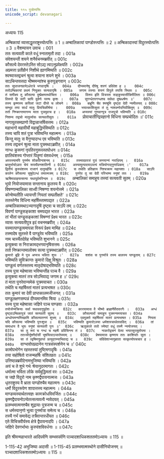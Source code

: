 ```yaml
---
title: ११५ पुत्रोत्पत्तिः
unicode_script: devanagari

---
```



अध्यायः 115

अम्बिकायां व्यासाद्धृतराष्ट्रस्योत्पत्तिः ॥ 1 ॥ अम्बालिकायां पाण्डोरुत्पत्तिः ॥ 2 ॥ अम्बिकादास्यां विदुरस्योत्पत्तिः ॥ 3 ॥
वैशम्पायन उवाच ।	001  
ततः सत्यवती काले वधूं स्नातामृतौ तदा ।	001a  
संवेशयन्ती शयने शनैर्वचनमब्रवीत् ॥	001c  
कौसल्ये देवरस्तेऽस्ति सोऽद्य त्वाऽनुप्रवेक्ष्यति ।	002a  
अप्रमत्ता प्रतीक्षैनं निशीथे ह्यागमिष्यति ॥	002c  
श्वश्र्वास्तद्वचनं श्रुत्वा शयाना शयने शुभे ।	003a  
साऽचिन्तयत्तदा भीष्ममन्यांश्च कुरुपुङ्गवान् ॥	003c  
`ततः सुप्तजनप्रायेऽर्धरात्रे भगवानृषिः ।	004a  
दीप्यमानेषु दीपेषु शरणं प्रविवेश ह ॥	004c  
ततोऽम्बिकायां प्रथमं नियुक्तः सत्यवागृषिः ।	005a  
जगाम तस्याः शयनं विपुले तपसि स्थितः ॥	005c  
तं समीक्ष्य तु कौसल्या दुष्प्रेक्षमतथोचिता ।	006a  
विरूप इति वित्रस्ता सङ्कुच्यासीन्निमीलिता ॥	006c  
विरूपो हि जटी चापि दुर्वर्णः परुषः कृशः ।	007a  
सुगन्धेतरगन्धश्च सर्वथा दुष्प्रधर्षणः ॥'	007c  
तस्य कृष्णस्य कपिलां जटां दीप्ते च लोचने ।	008a  
बभ्रूणि चैव श्मश्रूमि दृष्ट्वा देवी न्यमीलयत् ॥	008c  
सम्भूव तया सार्धं मातुः प्रियचिकीर्षया ।	009a  
भयात्काशिसुता तं तु नाशक्नोदभिवीक्षितुम् ॥	009c  
ततो निष्क्रान्तमागम्य माता पुत्रमुवाच ह ।	010a  
अप्यस्यां गुणवान्पुत्र राजपुत्रो भविष्यति ॥	010c  
निशम्य तद्वचो मातुर्व्यासः सत्यवतीसुतः ।	011a  
`प्रोवाचातीन्द्रियज्ञानो विधिना सम्प्रचोदितः ॥'	011c  
नागायुतसमप्राणो विद्वान्राजर्षिसत्तमः ।	012a  
महाभागो महावीर्यो महाबुद्धिर्भविष्यति ॥	012c  
तस्य चापि शतं पुत्रा भविष्यन्ति महात्मनः ।	013a  
किन्तु मातुः स वैगुण्यादन्ध एव भविष्यति ॥	013c  
तस्य तद्वचनं श्रुत्वा माता पुत्रमथाऽब्रवीत् ।	014a  
नान्धः कुरूणां नृपतिरनुरूपस्तपोधन ॥	014c  
ज्ञातिवंशस्य गोप्तारं पितॄणां वंशवर्धनम् ।	015a  
`अपरस्यामपि पुनर्मम शोकविनाशनम् ॥	015c  
तस्मादवरजं पुत्रं जनयान्यं नराधिपम् ।	016a  
भ्रातुर्भार्याऽवरा चेयं रूपयौवनशालिनी ॥	016c  
अस्यामुत्पादयाऽपत्यं मन्नियोगाद्गुणाधिकम् ।'	017a  
द्वितीयं कुरुवंशस्य राजानं दातुमर्हसि ॥	017c  
स तथेति प्रतिज्ञाय निश्चक्राम महायशाः ।	018a  
साऽपि कालेन कौसल्या सुषुवेऽन्धं तमात्मजम् ॥	018c  
पुनरेव तु सा देवी परिभाष्य स्नुषां ततः ।	019a  
ऋषिमावाहयत्सत्या यथापूर्वमरिन्दम ॥	019c  
`अम्बालिकां समाहूय तस्यां सत्यवती सुतम् ।	020a  
भूयो नियोजयामास सन्तानाय कुलस्य वै ॥	020c  
विषण्णाम्बालिका साध्वी निषण्णा शयनोत्तमे ।	021a  
कोन्वेष्यतीति ध्यायन्ती नियतां सम्प्रतीक्षते' ॥	021c  
ततस्तेनैव विधिना महर्षिस्तामपद्यत ।	022a  
अम्बालिकामथाऽभ्यागादृषिं दृष्ट्वा च साऽपि तम् ॥	022c  
विवर्णा पाण्डुसङ्काशा समपद्यत भारत ।	023a  
तां भीतां पाण्डुसङ्काशां विषण्णां प्रेक्ष्य भारत ॥	023c  
व्यासः सत्यवतीपुत्र इदं वचनमब्रवीत् ।	024a  
यस्मात्पाण्डुत्वमापन्ना विरूपं प्रेक्ष्य मामिह ॥	024c  
तस्मादेष सुतस्ते वै पाण्डुरेव भविष्यति ।	025a  
नाम चास्यैतदेवेह भविष्यति शुभानने ॥	025c  
इत्युक्त्वा स निराक्रामद्भगवानृषिसत्तमः ।	026a  
ततो निष्क्रान्तमालोक्य सत्या पुत्रमथाऽब्रवीत् ॥	026c  
`कुमारो ब्रूहि मे पुत्र अप्यत्र भविता शुभः ।'	027a  
शशंस स पुनर्मात्रे तस्य बालस्य पाण्डुताम् ॥	027c  
`भविष्यति सुविक्रान्तः कुमारो दिक्षु विश्रुतः ।	028a  
पाण्डुत्वं वर्णतस्तस्य मातृदोषाद्भविष्यति ॥	028c  
तस्य पुत्रा महेष्वासा भविष्यन्तीह पञ्च वै ।	029a  
इत्युक्त्वा मातरं तत्र सोऽभिवाद्य जगाम ह ॥'	029c  
तं माता पुनरेवान्यमेकं पुत्रमयाचत ।	030a  
तथेति च महर्षिस्तां मातरं प्रत्यभाषत ॥	030c  
ततः कुमारं सा देवी प्राप्तकालमजीजनत् ।	031a  
पाण्डुलक्षणसम्पन्नं दीप्यमानमिव श्रिया ॥	031c  
यस्य पुत्रा महेष्वासा जज्ञिरे पञ्च पाण्डवाः ।	032a  
`तयोर्जन्मक्रियाः सर्वा यथावदनुपूर्वशः ॥	032c  
कारयामास वै भीष्मो ब्राह्मणैर्वेदपारगैः ।	033a  
अन्धं दृष्ट्वाऽम्बिकापुत्रं जातं सत्यवती सुतम् ॥	033c  
कौसल्यार्थे समाहूय पुत्रमन्यमयाचत ।	034a  
अन्धोयमन्यमिच्छामि कौसल्यातनयं शुभम् ॥	034c  
एवमुक्तो महर्षिस्तां मातरं प्रत्यभाषत ।	035a  
नियता यदि कौसल्या भविष्यति पुनःशुभा ॥	035c  
भविष्यति कुमारोऽस्या धर्मशास्त्रार्थतत्ववित् ।	036a  
तां समाधाय वै भूयः स्नुषां सत्यवती पुनः ॥'	036c  
ऋतुकाले ततो ज्येष्ठां वधूं तस्मै न्ययोजयत् ।	037a  
सा तु रूपं च गन्धं च महर्षेः प्रविचिन्त्य तं ॥	037c  
नाकरोद्वचनं देव्या भयात्सुरसुतोपमा ।	038a  
ततःस्वैर्भूषणैर्दासीं भूषयित्वाऽप्सरोपमाम् ॥	038c  
प्रेषयामास कृष्णाय ततः काशिपतेः सुता ।	039a  
सा तं त्वृषिमनुप्राप्तं प्रत्युद्गम्याभिवाद्य च ॥	039c  
संविवेशाभ्यनुज्ञाता सत्कृत्योपचचार ह ।	040a  
`वाग्भावोपप्रदानेन गात्रसंस्पर्शनेन च ॥'	040c  
कामोपभोगेन रहस्तस्यां तुष्टिमगादृषिः ।	041a  
तया सहोषितो राजन्महर्षिः संशितव्रतः ॥	041c  
उत्तिष्ठन्नब्रवीदेनामभुजिष्या भविष्यसि ।	042a  
अयं च ते शुभे गर्भः श्रेयानुदरमागतः ।	042c  
धर्मात्मा भविता लोके सर्वबुद्धिमतां वरः ॥	042e  
स जज्ञे विदुरो नाम कृष्णद्वैपायनात्मजः ।	043a  
धृतराष्ट्रस्य वै भ्राता पाण्डोश्चैव महात्मनः ॥	043c  
धर्मो विदुररूपेण शापात्तस्य महात्मनः ।	044a  
माण्डव्यस्यार्थतत्त्वज्ञः कामक्रोधविवर्जितः ॥	044c  
कृष्णद्वैपायनोऽप्येतत्सत्यवत्यै न्यवेदयत् ।	045a  
प्रलम्भमात्मनश्चैव शूद्रायाः पुत्रजन्म च ॥	045c  
स धर्मस्यानृणो भूत्वा पुनर्मात्रा समेत्य च ।	046a  
तस्यै गर्भं समावेद्य तत्रैवान्तरधीयत ॥	046c  
एते विचित्रवीर्यस्य क्षेत्रे द्वैपायनादपि ।	047a  
जज्ञिरे देवगर्भाभाः कुरुवंशविवर्धनाः ॥ ॥	047c  

इति श्रीमन्महाभारते आदिपर्वणि सम्भवपर्वणि पञ्चादशाधिकशततमोऽध्यायः ॥ 115 ॥

1-115-42 अभुजिष्या अदासी ॥ 1-115-45 प्रलम्भमात्मस्थोने दासीनियोजनम् ॥ पञ्चादशाधिकशततमोऽध्यायः ॥ 115 ॥